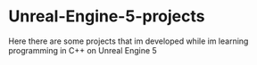# Unreal-Engine-5-projects
Here there are some projects that im developed while im learning programming in C++ on Unreal Engine 5
